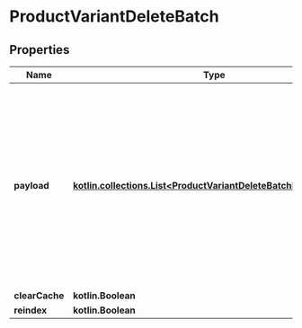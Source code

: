 
# ProductVariantDeleteBatch

## Properties
| Name | Type | Description | Notes |
| ------------ | ------------- | ------------- | ------------- |
| **payload** | [**kotlin.collections.List&lt;ProductVariantDeleteBatchPayloadInner&gt;**](ProductVariantDeleteBatchPayloadInner.md) | Contains an array of product variant deletion requests, each including the product ID and variant ID. The list of properties may vary depending on the specific platform. |  |
| **clearCache** | **kotlin.Boolean** |  |  [optional] |
| **reindex** | **kotlin.Boolean** |  |  [optional] |



